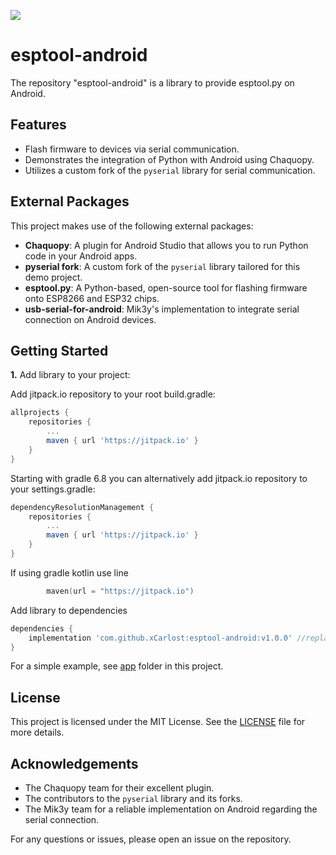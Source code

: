 [![](https://jitpack.io/v/xCarlost/esptool-android.svg)](https://jitpack.io/#xCarlost/esptool-android)

# esptool-android

The repository "esptool-android" is a library to provide esptool.py on Android. 

## Features

- Flash firmware to devices via serial communication.
- Demonstrates the integration of Python with Android using Chaquopy.
- Utilizes a custom fork of the `pyserial` library for serial communication.

## External Packages

This project makes use of the following external packages:

- **Chaquopy**: A plugin for Android Studio that allows you to run Python code in your Android apps.
- **pyserial fork**: A custom fork of the `pyserial` library tailored for this demo project.
- **esptool.py**: A Python-based, open-source tool for flashing firmware onto ESP8266 and ESP32 chips.
- **usb-serial-for-android**: Mik3y's implementation to integrate serial connection on Android devices.

## Getting Started

**1.** Add library to your project:

Add jitpack.io repository to your root build.gradle:
```gradle
allprojects {
    repositories {
        ...
        maven { url 'https://jitpack.io' }
    }
}
```

Starting with gradle 6.8 you can alternatively add jitpack.io repository to your settings.gradle:
```gradle
dependencyResolutionManagement {
    repositories {
        ...
        maven { url 'https://jitpack.io' }
    }
}
```

If using gradle kotlin  use line
```gradle.kts
        maven(url = "https://jitpack.io")
```

Add library to dependencies
```gradle
dependencies {
    implementation 'com.github.xCarlost:esptool-android:v1.0.0' //replace "v1.0.0" with desired version
}
```

For a simple example, see
[app](https://github.com/xCarlost/esptool-android/tree/main/app)
folder in this project.

## License

This project is licensed under the MIT License. See the [LICENSE](LICENSE) file for more details.

## Acknowledgements

- The Chaquopy team for their excellent plugin.
- The contributors to the `pyserial` library and its forks.
- The Mik3y team for a reliable implementation on Android regarding the serial connection.

For any questions or issues, please open an issue on the repository.

